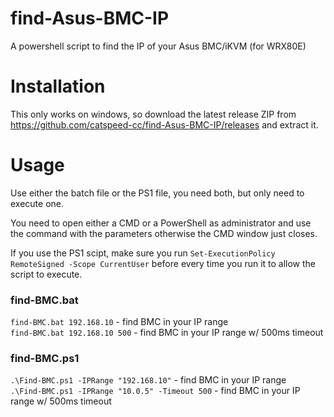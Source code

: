 # find-Asus-BMC-IP
A powershell script to find the IP of your Asus BMC/iKVM (for WRX80E)

# Installation
This only works on windows, so download the latest release ZIP from https://github.com/catspeed-cc/find-Asus-BMC-IP/releases and extract it.

# Usage
Use either the batch file or the PS1 file, you need both, but only need to execute one.

You need to open either a CMD or a PowerShell as administrator and use the command with the parameters otherwise the CMD window just closes.

If you use the PS1 scipt, make sure you run `Set-ExecutionPolicy RemoteSigned -Scope CurrentUser` before every time you run it to allow the script to execute.

### find-BMC.bat
`find-BMC.bat 192.168.10` - find BMC in your IP range \
`find-BMC.bat 192.168.10 500` - find BMC in your IP range w/ 500ms timeout

### find-BMC.ps1
`.\Find-BMC.ps1 -IPRange "192.168.10"` - find BMC in your IP range \
`.\Find-BMC.ps1 -IPRange "10.0.5" -Timeout 500` - find BMC in your IP range w/ 500ms timeout

